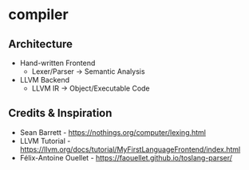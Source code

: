 # compiler

## Architecture

* Hand-written Frontend
  * Lexer/Parser -> Semantic Analysis
* LLVM Backend
  * LLVM IR -> Object/Executable Code

## Credits & Inspiration

* Sean Barrett - https://nothings.org/computer/lexing.html
* LLVM Tutorial - https://llvm.org/docs/tutorial/MyFirstLanguageFrontend/index.html
* Félix-Antoine Ouellet - https://faouellet.github.io/toslang-parser/
